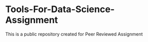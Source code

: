 # Tools-For-Data-Science-Assignment
This is a public repository created for Peer Reviewed Assignment
